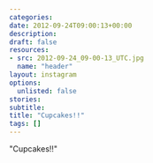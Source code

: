 ```yaml
---
categories:
date: 2012-09-24T09:00:13+00:00
description:
draft: false
resources:
- src: 2012-09-24_09-00-13_UTC.jpg
  name: "header"
layout: instagram
options:
  unlisted: false
stories:
subtitle:
title: "Cupcakes!!"
tags: []
---
```


"Cupcakes!!"
